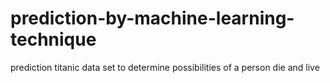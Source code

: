 # prediction-by-machine-learning-technique
prediction titanic data set to determine possibilities of a person die and live
